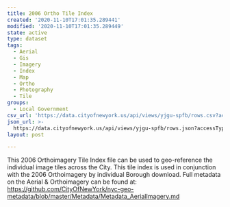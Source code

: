 ```yaml
---
title: 2006 Ortho Tile Index
created: '2020-11-10T17:01:35.289441'
modified: '2020-11-10T17:01:35.289449'
state: active
type: dataset
tags:
  - Aerial
  - Gis
  - Imagery
  - Index
  - Map
  - Ortho
  - Photography
  - Tile
groups:
  - Local Government
csv_url: 'https://data.cityofnewyork.us/api/views/yjgu-spfb/rows.csv?accessType=DOWNLOAD'
json_url: >-
  https://data.cityofnewyork.us/api/views/yjgu-spfb/rows.json?accessType=DOWNLOAD
layout: post

---
```

This 2006 Orthoimagery Tile Index file can be used to geo-reference the individual image tiles across the City. This tile index is used in conjunction with the 2006 Orthoimagery by individual Borough download. Full metadata on the Aerial & Orthoimagery can be found at: https://github.com/CityOfNewYork/nyc-geo-metadata/blob/master/Metadata/Metadata_AerialImagery.md
